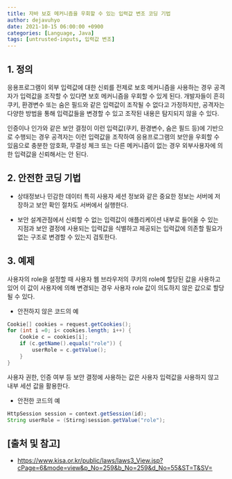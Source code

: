 ```yaml
---
title: 자바 보호 메커니즘을 우회할 수 있는 입력값 변조 코딩 기법
author: dejavuhyo
date: 2021-10-15 06:00:00 +0900
categories: [Language, Java]
tags: [untrusted-inputs, 입력값 변조]
---
```


## 1. 정의
응용프로그램이 외부 입력값에 대한 신뢰를 전제로 보호 메커니즘을 사용하는 경우 공격자가 입력값을 조작할 수 있다면 보호 메커니즘을 우회할 수 있게 된다. 개발자들이 흔히 쿠키, 환경변수 또는 숨은 필드와 같은 입력값이 조작될 수 없다고 가정하지만, 공격자는 다양한 방법을 통해 입력값들을 변경할 수 있고 조작된 내용은 탐지되지 않을 수 있다.

인증이나 인가와 같은 보안 결정이 이런 입력값(쿠키, 환경변수, 숨은 필드 등)에 기반으로 수행되는 경우 공격자는 이런 입력값을 조작하여 응용프로그램의 보안을 우회할 수 있음으로 충분한 암호화, 무결성 체크 또는 다른 메커니즘이 없는 경우 외부사용자에 의한 입력값을 신뢰해서는 안 된다.

## 2. 안전한 코딩 기법

* 상태정보나 민감한 데이터 특히 사용자 세션 정보와 같은 중요한 정보는 서버에 저장하고 보안 확인 절차도 서버에서 실행한다.

* 보안 설계관점에서 신뢰할 수 없는 입력값이 애플리케이션 내부로 들어올 수 있는 지점과 보안 결정에 사용되는 입력값을 식별하고 제공되는 입력값에 의존할 필요가 없는 구조로 변경할 수 있는지 검토한다.

## 3. 예제
사용자의 role을 설정할 때 사용자 웹 브라우저의 쿠키의 role에 할당된 값을 사용하고 있어 이 값이 사용자에 의해 변경되는 경우 사용자 role 값이 의도하지 않은 값으로 할당될 수 있다.

* 안전하지 않은 코드의 예

```java
Cookie[] cookies = request.getCookies();
for (int i =0; i< cookies.length; i++) {
    Cookie c = cookies[i];
    if (c.getName().equals("role")) {
        userRole = c.getValue();
    }
}
```

사용자 권한, 인증 여부 등 보안 결정에 사용하는 값은 사용자 입력값을 사용하지 않고 내부 세션 값을 활용한다.

* 안전한 코드의 예

```java
HttpSession session = context.getSession(id);
String userRole = (Stirng)session.getValue("role");
```

## [출처 및 참고]
* <https://www.kisa.or.kr/public/laws/laws3_View.jsp?cPage=6&mode=view&p_No=259&b_No=259&d_No=55&ST=T&SV=>
